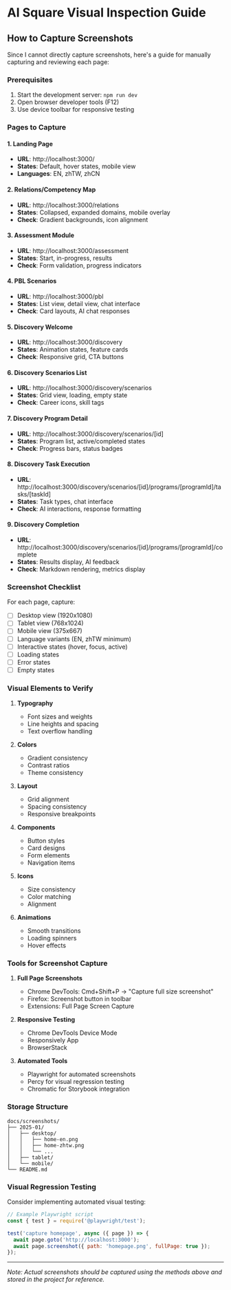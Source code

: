 # AI Square Visual Inspection Guide

## How to Capture Screenshots

Since I cannot directly capture screenshots, here's a guide for manually capturing and reviewing each page:

### Prerequisites
1. Start the development server: `npm run dev`
2. Open browser developer tools (F12)
3. Use device toolbar for responsive testing

### Pages to Capture

#### 1. Landing Page
- **URL**: http://localhost:3000/
- **States**: Default, hover states, mobile view
- **Languages**: EN, zhTW, zhCN

#### 2. Relations/Competency Map
- **URL**: http://localhost:3000/relations
- **States**: Collapsed, expanded domains, mobile overlay
- **Check**: Gradient backgrounds, icon alignment

#### 3. Assessment Module
- **URL**: http://localhost:3000/assessment
- **States**: Start, in-progress, results
- **Check**: Form validation, progress indicators

#### 4. PBL Scenarios
- **URL**: http://localhost:3000/pbl
- **States**: List view, detail view, chat interface
- **Check**: Card layouts, AI chat responses

#### 5. Discovery Welcome
- **URL**: http://localhost:3000/discovery
- **States**: Animation states, feature cards
- **Check**: Responsive grid, CTA buttons

#### 6. Discovery Scenarios List
- **URL**: http://localhost:3000/discovery/scenarios
- **States**: Grid view, loading, empty state
- **Check**: Career icons, skill tags

#### 7. Discovery Program Detail
- **URL**: http://localhost:3000/discovery/scenarios/[id]
- **States**: Program list, active/completed states
- **Check**: Progress bars, status badges

#### 8. Discovery Task Execution
- **URL**: http://localhost:3000/discovery/scenarios/[id]/programs/[programId]/tasks/[taskId]
- **States**: Task types, chat interface
- **Check**: AI interactions, response formatting

#### 9. Discovery Completion
- **URL**: http://localhost:3000/discovery/scenarios/[id]/programs/[programId]/complete
- **States**: Results display, AI feedback
- **Check**: Markdown rendering, metrics display

### Screenshot Checklist

For each page, capture:
- [ ] Desktop view (1920x1080)
- [ ] Tablet view (768x1024)
- [ ] Mobile view (375x667)
- [ ] Language variants (EN, zhTW minimum)
- [ ] Interactive states (hover, focus, active)
- [ ] Loading states
- [ ] Error states
- [ ] Empty states

### Visual Elements to Verify

1. **Typography**
   - Font sizes and weights
   - Line heights and spacing
   - Text overflow handling

2. **Colors**
   - Gradient consistency
   - Contrast ratios
   - Theme consistency

3. **Layout**
   - Grid alignment
   - Spacing consistency
   - Responsive breakpoints

4. **Components**
   - Button styles
   - Card designs
   - Form elements
   - Navigation items

5. **Icons**
   - Size consistency
   - Color matching
   - Alignment

6. **Animations**
   - Smooth transitions
   - Loading spinners
   - Hover effects

### Tools for Screenshot Capture

1. **Full Page Screenshots**
   - Chrome DevTools: Cmd+Shift+P → "Capture full size screenshot"
   - Firefox: Screenshot button in toolbar
   - Extensions: Full Page Screen Capture

2. **Responsive Testing**
   - Chrome DevTools Device Mode
   - Responsively App
   - BrowserStack

3. **Automated Tools**
   - Playwright for automated screenshots
   - Percy for visual regression testing
   - Chromatic for Storybook integration

### Storage Structure
```
docs/screenshots/
├── 2025-01/
│   ├── desktop/
│   │   ├── home-en.png
│   │   ├── home-zhtw.png
│   │   └── ...
│   ├── tablet/
│   └── mobile/
└── README.md
```

### Visual Regression Testing

Consider implementing automated visual testing:

```javascript
// Example Playwright script
const { test } = require('@playwright/test');

test('capture homepage', async ({ page }) => {
  await page.goto('http://localhost:3000');
  await page.screenshot({ path: 'homepage.png', fullPage: true });
});
```

---

*Note: Actual screenshots should be captured using the methods above and stored in the project for reference.*